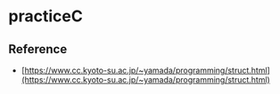 # practiceC

## Reference
* [https://www.cc.kyoto-su.ac.jp/~yamada/programming/struct.html](https://www.cc.kyoto-su.ac.jp/~yamada/programming/struct.html)